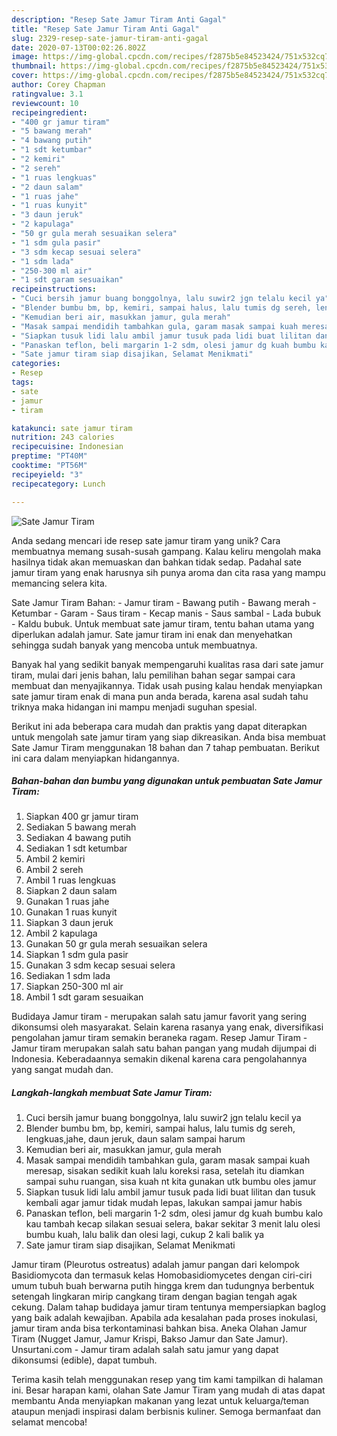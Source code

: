 ```yaml
---
description: "Resep Sate Jamur Tiram Anti Gagal"
title: "Resep Sate Jamur Tiram Anti Gagal"
slug: 2329-resep-sate-jamur-tiram-anti-gagal
date: 2020-07-13T00:02:26.802Z
image: https://img-global.cpcdn.com/recipes/f2875b5e84523424/751x532cq70/sate-jamur-tiram-foto-resep-utama.jpg
thumbnail: https://img-global.cpcdn.com/recipes/f2875b5e84523424/751x532cq70/sate-jamur-tiram-foto-resep-utama.jpg
cover: https://img-global.cpcdn.com/recipes/f2875b5e84523424/751x532cq70/sate-jamur-tiram-foto-resep-utama.jpg
author: Corey Chapman
ratingvalue: 3.1
reviewcount: 10
recipeingredient:
- "400 gr jamur tiram"
- "5 bawang merah"
- "4 bawang putih"
- "1 sdt ketumbar"
- "2 kemiri"
- "2 sereh"
- "1 ruas lengkuas"
- "2 daun salam"
- "1 ruas jahe"
- "1 ruas kunyit"
- "3 daun jeruk"
- "2 kapulaga"
- "50 gr gula merah sesuaikan selera"
- "1 sdm gula pasir"
- "3 sdm kecap sesuai selera"
- "1 sdm lada"
- "250-300 ml air"
- "1 sdt garam sesuaikan"
recipeinstructions:
- "Cuci bersih jamur buang bonggolnya, lalu suwir2 jgn telalu kecil ya"
- "Blender bumbu bm, bp, kemiri, sampai halus, lalu tumis dg sereh, lengkuas,jahe, daun jeruk, daun salam sampai harum"
- "Kemudian beri air, masukkan jamur, gula merah"
- "Masak sampai mendidih tambahkan gula, garam masak sampai kuah meresap, sisakan sedikit kuah lalu koreksi rasa, setelah itu diamkan sampai suhu ruangan, sisa kuah nt kita gunakan utk bumbu oles jamur"
- "Siapkan tusuk lidi lalu ambil jamur tusuk pada lidi buat lilitan dan tusuk kembali agar jamur tidak mudah lepas, lakukan sampai jamur habis"
- "Panaskan teflon, beli margarin 1-2 sdm, olesi jamur dg kuah bumbu kalo kau tambah kecap silakan sesuai selera, bakar sekitar 3 menit lalu olesi bumbu kuah, lalu balik dan olesi lagi, cukup 2 kali balik ya"
- "Sate jamur tiram siap disajikan, Selamat Menikmati"
categories:
- Resep
tags:
- sate
- jamur
- tiram

katakunci: sate jamur tiram 
nutrition: 243 calories
recipecuisine: Indonesian
preptime: "PT40M"
cooktime: "PT56M"
recipeyield: "3"
recipecategory: Lunch

---
```



![Sate Jamur Tiram](https://img-global.cpcdn.com/recipes/f2875b5e84523424/751x532cq70/sate-jamur-tiram-foto-resep-utama.jpg)

Anda sedang mencari ide resep sate jamur tiram yang unik? Cara membuatnya memang susah-susah gampang. Kalau keliru mengolah maka hasilnya tidak akan memuaskan dan bahkan tidak sedap. Padahal sate jamur tiram yang enak harusnya sih punya aroma dan cita rasa yang mampu memancing selera kita.

Sate Jamur Tiram Bahan: - Jamur tiram - Bawang putih - Bawang merah - Ketumbar - Garam - Saus tiram - Kecap manis - Saus sambal - Lada bubuk - Kaldu bubuk. Untuk membuat sate jamur tiram, tentu bahan utama yang diperlukan adalah jamur. Sate jamur tiram ini enak dan menyehatkan sehingga sudah banyak yang mencoba untuk membuatnya.

Banyak hal yang sedikit banyak mempengaruhi kualitas rasa dari sate jamur tiram, mulai dari jenis bahan, lalu pemilihan bahan segar sampai cara membuat dan menyajikannya. Tidak usah pusing kalau hendak menyiapkan sate jamur tiram enak di mana pun anda berada, karena asal sudah tahu triknya maka hidangan ini mampu menjadi suguhan spesial.


Berikut ini ada beberapa cara mudah dan praktis yang dapat diterapkan untuk mengolah sate jamur tiram yang siap dikreasikan. Anda bisa membuat Sate Jamur Tiram menggunakan 18 bahan dan 7 tahap pembuatan. Berikut ini cara dalam menyiapkan hidangannya.

<!--inarticleads1-->

##### Bahan-bahan dan bumbu yang digunakan untuk pembuatan Sate Jamur Tiram:

1. Siapkan 400 gr jamur tiram
1. Sediakan 5 bawang merah
1. Sediakan 4 bawang putih
1. Sediakan 1 sdt ketumbar
1. Ambil 2 kemiri
1. Ambil 2 sereh
1. Ambil 1 ruas lengkuas
1. Siapkan 2 daun salam
1. Gunakan 1 ruas jahe
1. Gunakan 1 ruas kunyit
1. Siapkan 3 daun jeruk
1. Ambil 2 kapulaga
1. Gunakan 50 gr gula merah sesuaikan selera
1. Siapkan 1 sdm gula pasir
1. Gunakan 3 sdm kecap sesuai selera
1. Sediakan 1 sdm lada
1. Siapkan 250-300 ml air
1. Ambil 1 sdt garam sesuaikan


Budidaya Jamur tiram - merupakan salah satu jamur favorit yang sering dikonsumsi oleh masyarakat. Selain karena rasanya yang enak, diversifikasi pengolahan jamur tiram semakin beraneka ragam. Resep Jamur Tiram - Jamur tiram merupakan salah satu bahan pangan yang mudah dijumpai di Indonesia. Keberadaannya semakin dikenal karena cara pengolahannya yang sangat mudah dan. 

<!--inarticleads2-->

##### Langkah-langkah membuat Sate Jamur Tiram:

1. Cuci bersih jamur buang bonggolnya, lalu suwir2 jgn telalu kecil ya
1. Blender bumbu bm, bp, kemiri, sampai halus, lalu tumis dg sereh, lengkuas,jahe, daun jeruk, daun salam sampai harum
1. Kemudian beri air, masukkan jamur, gula merah
1. Masak sampai mendidih tambahkan gula, garam masak sampai kuah meresap, sisakan sedikit kuah lalu koreksi rasa, setelah itu diamkan sampai suhu ruangan, sisa kuah nt kita gunakan utk bumbu oles jamur
1. Siapkan tusuk lidi lalu ambil jamur tusuk pada lidi buat lilitan dan tusuk kembali agar jamur tidak mudah lepas, lakukan sampai jamur habis
1. Panaskan teflon, beli margarin 1-2 sdm, olesi jamur dg kuah bumbu kalo kau tambah kecap silakan sesuai selera, bakar sekitar 3 menit lalu olesi bumbu kuah, lalu balik dan olesi lagi, cukup 2 kali balik ya
1. Sate jamur tiram siap disajikan, Selamat Menikmati


Jamur tiram (Pleurotus ostreatus) adalah jamur pangan dari kelompok Basidiomycota dan termasuk kelas Homobasidiomycetes dengan ciri-ciri umum tubuh buah berwarna putih hingga krem dan tudungnya berbentuk setengah lingkaran mirip cangkang tiram dengan bagian tengah agak cekung. Dalam tahap budidaya jamur tiram tentunya mempersiapkan baglog yang baik adalah kewajiban. Apabila ada kesalahan pada proses inokulasi, jamur tiram anda bisa terkontaminasi bahkan bisa. Aneka Olahan Jamur Tiram (Nugget Jamur, Jamur Krispi, Bakso Jamur dan Sate Jamur). Unsurtani.com - Jamur tiram adalah salah satu jamur yang dapat dikonsumsi (edible), dapat tumbuh. 

Terima kasih telah menggunakan resep yang tim kami tampilkan di halaman ini. Besar harapan kami, olahan Sate Jamur Tiram yang mudah di atas dapat membantu Anda menyiapkan makanan yang lezat untuk keluarga/teman ataupun menjadi inspirasi dalam berbisnis kuliner. Semoga bermanfaat dan selamat mencoba!
